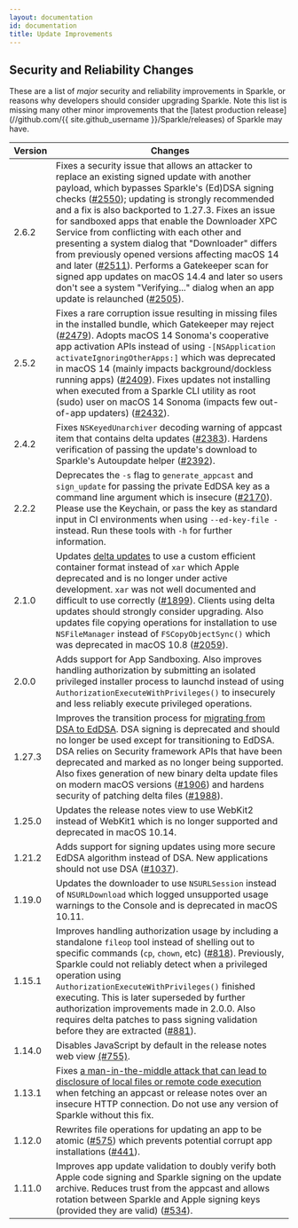 ```yaml
---
layout: documentation
id: documentation
title: Update Improvements
---
```

## Security and Reliability Changes

These are a list of *major* security and reliability improvements in Sparkle, or reasons why developers should consider upgrading Sparkle. Note this list is missing many other minor improvements that the [latest production release](//github.com/{{ site.github_username }}/Sparkle/releases) of Sparkle may have.

| Version         | Changes                                                                                                                                  |
| --------------- | -------------------------------------------------------------------------------------------------------------------------------------- |
| 2.6.2           | Fixes a security issue that allows an attacker to replace an existing signed update with another payload, which bypasses Sparkle's (Ed)DSA signing checks ([#2550](https://github.com/sparkle-project/Sparkle/pull/2550)); updating is strongly recommended and a fix is also backported to 1.27.3. Fixes an issue for sandboxed apps that enable the Downloader XPC Service from conflicting with each other and presenting a system dialog that "Downloader" differs from previously opened versions affecting macOS 14 and later ([#2511](https://github.com/sparkle-project/Sparkle/pull/2511)). Performs a Gatekeeper scan for signed app updates on macOS 14.4 and later so users don't see a system "Verifying..." dialog when an app update is relaunched ([#2505](https://github.com/sparkle-project/Sparkle/pull/2505)). |
| 2.5.2           | Fixes a rare corruption issue resulting in missing files in the installed bundle, which Gatekeeper may reject ([#2479](https://github.com/sparkle-project/Sparkle/pull/2479)). Adopts macOS 14 Sonoma's cooperative app activation APIs instead of using `-[NSApplication activateIgnoringOtherApps:]` which was deprecated in macOS 14 (mainly impacts background/dockless running apps) ([#2409](https://github.com/sparkle-project/Sparkle/pull/2409)). Fixes updates not installing when executed from a Sparkle CLI utility as root (sudo) user on macOS 14 Sonoma (impacts few out-of-app updaters) ([#2432](https://github.com/sparkle-project/Sparkle/pull/2432)).  |
| 2.4.2           | Fixes `NSKeyedUnarchiver` decoding warning of appcast item that contains delta updates ([#2383](https://github.com/sparkle-project/Sparkle/pull/2383)). Hardens verification of passing the update's download to Sparkle's Autoupdate helper ([#2392](https://github.com/sparkle-project/Sparkle/pull/2392)). |
| 2.2.2           | Deprecates the `-s` flag to `generate_appcast` and `sign_update` for passing the private EdDSA key as a command line argument which is insecure ([#2170](https://github.com/sparkle-project/Sparkle/pull/2170)). Please use the Keychain, or pass the key as standard input in CI environments when using `--ed-key-file -` instead. Run these tools with `-h` for further information. |
| 2.1.0           | Updates [delta updates](/documentation/delta-updates/) to use a custom efficient container format instead of `xar` which Apple deprecated and is no longer under active development. `xar` was not well documented and difficult to use correctly ([#1899](https://github.com/sparkle-project/Sparkle/issues/1899)). Clients using delta updates should strongly consider upgrading. Also updates file copying operations for installation to use `NSFileManager` instead of `FSCopyObjectSync()` which was deprecated in macOS 10.8 ([#2059](https://github.com/sparkle-project/Sparkle/pull/2059)).                        |
| 2.0.0           | Adds support for App Sandboxing. Also improves handling authorization by submitting an isolated privileged installer process to launchd instead of using `AuthorizationExecuteWithPrivileges()` to insecurely and less reliably execute privileged operations.                                                  |
| 1.27.3          | Improves the transition process for [migrating from DSA to EdDSA](/documentation/eddsa-migration/). DSA signing is deprecated and should no longer be used except for transitioning to EdDSA. DSA relies on Security framework APIs that have been deprecated and marked as no longer being supported. Also fixes generation of new binary delta update files on modern macOS versions ([#1906](https://github.com/sparkle-project/Sparkle/pull/1906)) and hardens security of patching delta files ([#1988](https://github.com/sparkle-project/Sparkle/pull/1988)).                                                                                                            |
| 1.25.0          | Updates the release notes view to use WebKit2 instead of WebKit1 which is no longer supported and deprecated in macOS 10.14.           |
| 1.21.2          | Adds support for signing updates using more secure EdDSA algorithm instead of DSA. New applications should not use DSA ([#1037](https://github.com/sparkle-project/Sparkle/issues/1037)).                                                                                                                     |
| 1.19.0          | Updates the downloader to use `NSURLSession` instead of `NSURLDownload` which logged unsupported usage warnings to the Console and is deprecated in macOS 10.11.      |
| 1.15.1          | Improves handling authorization usage by including a standalone `fileop` tool instead of shelling out to specific commands (`cp`, `chown`, etc) ([#818](https://github.com/sparkle-project/Sparkle/pull/818)). Previously, Sparkle could not reliably detect when a privileged operation using `AuthorizationExecuteWithPrivileges()` finished executing. This is later superseded by further authorization improvements made in 2.0.0. Also requires delta patches to pass signing validation before they are extracted ([#881](https://github.com/sparkle-project/Sparkle/pull/881)).                                        |
| 1.14.0          | Disables JavaScript by default in the release notes web view [(#755)](https://github.com/sparkle-project/Sparkle/pull/755).            |
| 1.13.1          | Fixes [a man-in-the-middle attack that can lead to disclosure of local files or remote code execution](https://vulnsec.com/2016/osx-apps-vulnerabilities/) when fetching an appcast or release notes over an insecure HTTP connection. Do not use any version of Sparkle without this fix. |
| 1.12.0          | Rewrites file operations for updating an app to be atomic ([#575](https://github.com/sparkle-project/Sparkle/pull/575)) which prevents potential corrupt app installations ([#441](https://github.com/sparkle-project/Sparkle/issues/441)).                                                                 |
| 1.11.0          | Improves app update validation to doubly verify both Apple code signing and Sparkle signing on the update archive. Reduces trust from the appcast and allows rotation between Sparkle and Apple signing keys (provided they are valid) ([#534](https://github.com/sparkle-project/Sparkle/pull/534)).        |
